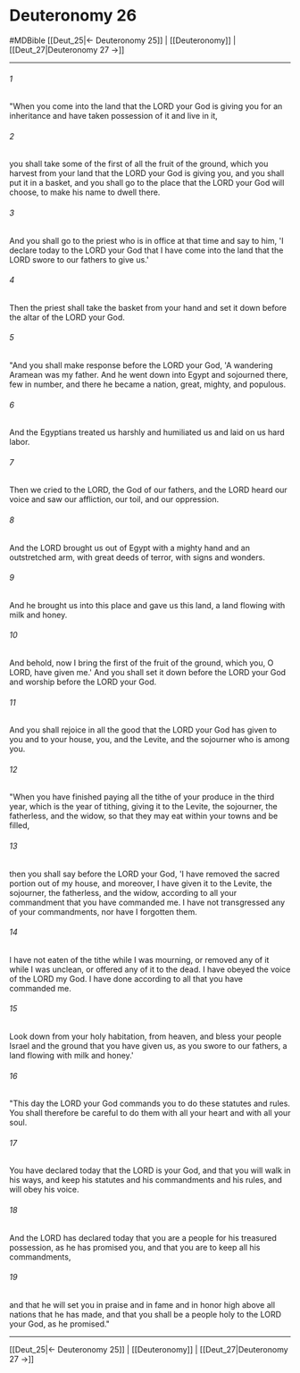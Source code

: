 # Deuteronomy 26
#MDBible
[[Deut_25|← Deuteronomy 25]] | [[Deuteronomy]] | [[Deut_27|Deuteronomy 27 →]]

***

###### 1 
"When you come into the land that the LORD your God is giving you for an inheritance and have taken possession of it and live in it, 

###### 2 
you shall take some of the first of all the fruit of the ground, which you harvest from your land that the LORD your God is giving you, and you shall put it in a basket, and you shall go to the place that the LORD your God will choose, to make his name to dwell there. 

###### 3 
And you shall go to the priest who is in office at that time and say to him, 'I declare today to the LORD your God that I have come into the land that the LORD swore to our fathers to give us.' 

###### 4 
Then the priest shall take the basket from your hand and set it down before the altar of the LORD your God. 

###### 5 
"And you shall make response before the LORD your God, 'A wandering Aramean was my father. And he went down into Egypt and sojourned there, few in number, and there he became a nation, great, mighty, and populous. 

###### 6 
And the Egyptians treated us harshly and humiliated us and laid on us hard labor. 

###### 7 
Then we cried to the LORD, the God of our fathers, and the LORD heard our voice and saw our affliction, our toil, and our oppression. 

###### 8 
And the LORD brought us out of Egypt with a mighty hand and an outstretched arm, with great deeds of terror, with signs and wonders. 

###### 9 
And he brought us into this place and gave us this land, a land flowing with milk and honey. 

###### 10 
And behold, now I bring the first of the fruit of the ground, which you, O LORD, have given me.' And you shall set it down before the LORD your God and worship before the LORD your God. 

###### 11 
And you shall rejoice in all the good that the LORD your God has given to you and to your house, you, and the Levite, and the sojourner who is among you. 

###### 12 
"When you have finished paying all the tithe of your produce in the third year, which is the year of tithing, giving it to the Levite, the sojourner, the fatherless, and the widow, so that they may eat within your towns and be filled, 

###### 13 
then you shall say before the LORD your God, 'I have removed the sacred portion out of my house, and moreover, I have given it to the Levite, the sojourner, the fatherless, and the widow, according to all your commandment that you have commanded me. I have not transgressed any of your commandments, nor have I forgotten them. 

###### 14 
I have not eaten of the tithe while I was mourning, or removed any of it while I was unclean, or offered any of it to the dead. I have obeyed the voice of the LORD my God. I have done according to all that you have commanded me. 

###### 15 
Look down from your holy habitation, from heaven, and bless your people Israel and the ground that you have given us, as you swore to our fathers, a land flowing with milk and honey.' 

###### 16 
"This day the LORD your God commands you to do these statutes and rules. You shall therefore be careful to do them with all your heart and with all your soul. 

###### 17 
You have declared today that the LORD is your God, and that you will walk in his ways, and keep his statutes and his commandments and his rules, and will obey his voice. 

###### 18 
And the LORD has declared today that you are a people for his treasured possession, as he has promised you, and that you are to keep all his commandments, 

###### 19 
and that he will set you in praise and in fame and in honor high above all nations that he has made, and that you shall be a people holy to the LORD your God, as he promised." 

***

[[Deut_25|← Deuteronomy 25]] | [[Deuteronomy]] | [[Deut_27|Deuteronomy 27 →]]
